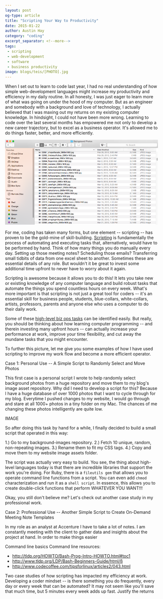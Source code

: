 ```yaml
---
layout: post
og-type: article
title: "Scripting Your Way to Productivity"
date: 2015-01-22
author: Austin Hay
category: "coding"
excerpt_separator: <!--more-->
tags:
 - scripting
 - web-development
 - software
 - business productivity
image: blogs/teis/[PHOTO].jpg
---
```


When I set out to learn to code last year, I had no real understanding of how simple web-development languages might increase my productivity and efficiency in my daily routine. In all honesty, I was just eager to learn more of what was going on under the hood of my computer. But as an engineer and somebody with a background and love of technology, I actually believed that I was maxing out my returns on my existing computer knowledge. In hindsight, I could not have been more wrong. Learning to code over the last several months has empowered me not only to develop a new career trajectory, but to excel as a business operator. It's allowed me to do things faster, better, and more efficiently. 
<!--more-->

<a href="https://www.google.com/search?q=scripting">
	<img class="imageright" src="/images/blogs/scripting-productivity-1.png">
</a>

For me, coding has taken many forms, but one element -- scripting -- has proven to be the gold-mine of skill-building. [Scripting](http://en.wikipedia.org/wiki/Scripting_language) is fundamentally the process of automating and executing tasks that, alternatively, would have to be performed by hand. Think of how many things you do manually every day. Setting up those meeting notes? Scheduling those emails? Transferring small tidbits of data from one excel sheet to another. Sometimes these are essential details of any role. But wouldn't it be great to invest some additional time upfront to never have to worry about it again. 

 Scripting is awesome because it allows you to do this! It lets you take new or existing knowledge of any computer language and build robust tasks that automate the things you spend countless hours on every week. What's more important is that scripting is not just a great tool for coders -- it's an essential skill for business people, students, blue-collars, white-collars, artists, professors, parents and anyone else who uses a computer to do their daily work. 

Some of these [high-level biz ops tasks](http://www.eweek.com/c/a/Enterprise-Applications/How-to-Save-Time-and-Money-using-Scripting-Technology) can be identified easily. But really, you should be thinking about how learning computer programming -- and therein investing many upfront hours -- can actually increase your performance at work, improve your time flexibility, and cut away the mundane tasks that you might encounter. 

To further this picture, let me give you some examples of how I have used scripting to improve my work flow and become a more efficient operator.

Case 1: Personal Use -- A Simple Script to Randomly Select and Move Photos

This first case is a personal script I wrote to help randomly select background photos from a huge repository and move them to my blog's image asset repository. Why did I need to develop a script for this? Because I have a huge database of over 1000 photos that I want to cycle through for my blog. Everytime I pushed changes to my website, I would go through and stare at all 1000+ photos in a tiny folder on my Mac. The chances of me changing these photos intelligently are quite low. 

IMAGE

So after doing this task by hand for a while, I finally decided to build a small script that operated in this way:

1.) Go to my background-images repository.
2.) Fetch 10 unique, random, non-repeating images.
3.) Rename them to fit my CSS tags.
4.) Copy and move them to my website image assets folder.

The script was actually very easy to build. You see, the thing about high-level languages today is that there are incredible libraries that support the work you're doing. For Ruby, there is a ```fileutils gem``` that allows you to operate command line functions from a script. You can even add ```chmod``` characterization and run it as a ```shell script```. In essence, this allows you to create double-click functions that perform WHATEVER YOU WANT!!!

Okay, you still don't believe me? Let's check out another case study in my professional work.

Case 2: Professional Use -- Another Simple Script to Create On-Demand Meeting Note Templates

In my role as an analyst at Accenture I have to take a lot of notes. I am constantly meeting with the client to gather data and insights about the project at hand. In order to make things easier


Command line basics
Command line resources:
- 	http://tldp.org/HOWTO/Bash-Prog-Intro-HOWTO.html#toc1
- http://www.tldp.org/LDP/Bash-Beginners-Guide/html/ß
- http://www.codecoffee.com/tipsforlinux/articles2/043.html

Two case studies of how scripting has impacted my efficiency at work.
Developing a coder mindset -- is there something you do frequently, every day or every week that can be automated?
It may not seem like you'll save that much time, but 5 minutes every week adds up fast. 
Justify the returns

